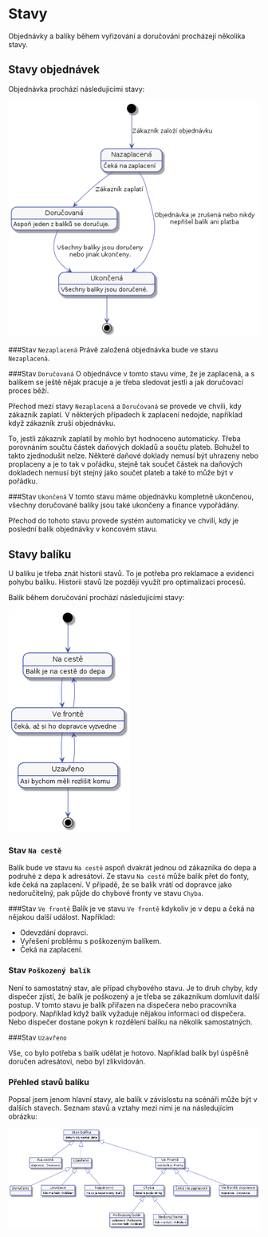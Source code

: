 # Stavy

Objednávky a balíky během vyřizování a doručování procházejí několika stavy.

## Stavy objednávek

Objednávka prochází následujícími stavy:

![Stavy objednávky](./diagrams/out/states-order.png "Stavy objednávky")

###Stav ```Nezaplacená```
Právě založená objednávka bude ve stavu ```Nezaplacená```.


###Stav ```Doručovaná```
O objednávce v tomto stavu víme, že je zaplacená, a s balíkem se ještě nějak pracuje a je třeba sledovat jestli a jak doručovací proces běží. 

Přechod mezí stavy ```Nezaplacená``` a ```Doručovaná``` se provede ve chvíli, kdy zákazník zaplatí. V některých případech k zaplacení nedojde, například když zákazník zruší objednávku.

To, jestli zákazník zaplatil by mohlo byt hodnoceno automaticky. Třeba porovnáním součtu částek daňových dokladů a součtu plateb. Bohužel to takto zjednodušit nelze. Některé daňové doklady nemusí být uhrazeny nebo proplaceny a je to tak v pořádku, stejně tak součet částek na daňových dokladech nemusí být stejný jako součet plateb a také to může být v pořádku.
 
###Stav ```Ukončená```
V tomto stavu máme objednávku kompletně ukončenou, všechny doručované balíky jsou také ukončeny a finance vypořádány.

Přechod do tohoto stavu provede systém automaticky ve chvílí, kdy je poslední balík objednávky v koncovém stavu.

## Stavy balíku
U balíku je třeba znát historii stavů. To je potřeba pro reklamace a evidenci pohybu balíku. Historii stavů lze později využít pro optimalizaci procesů.

Balík během doručování prochází následujícími stavy:

![Stavy balíku](./diagrams/out/states-package.png "Stavy balíku")

### Stav ```Na cestě```
Balík bude ve stavu ```Na cestě``` aspoň dvakrát jednou od zákazníka do depa a podruhé z depa k adresátovi. Ze stavu ```Na cestě``` může balík přet do fonty, kde čeká na zaplacení. V případě, že se balík vrátí od dopravce jako nedoručitelný, pak půjde do chybové fronty ve stavu ```Chyba```.

###Stav ```Ve frontě```
Balík je ve stavu ```Ve frontě``` kdykoliv je v depu a čeká na nějakou další událost. Například:
 
 * Odevzdání dopravci.
 * Vyřešení problému s poškozeným balíkem.
 * Čeká na zaplacení.

### Stav ```Poškozený balík```
Není to samostatný stav, ale případ chybového stavu. Je to druh chyby, kdy dispečer zjistí, že balík je poškozený a je třeba se zákazníkum domluvit další postup. V tomto stavu je balík přiřazen na dispečera nebo pracovníka podpory. Například když balík vyžaduje nějakou informaci od dispečera. Nebo dispečer dostane pokyn k rozdělení balíku na několik samostatných. 

###Stav ```Uzavřeno```

Vše, co bylo potřeba s balík udělat je hotovo. Například balík byl úspěšně doručen adresátovi, nebo  byl zlikvidován.

### Přehled stavů balíku

Popsal jsem jenom hlavní stavy, ale balík v závislostu na scénáři může být v dalších stavech. Seznam stavů a vztahy mezi nimi je na následujícím obrázku:

![Stavy balíků](./diagrams/out/states-package-2.png "Stavy balíků")

